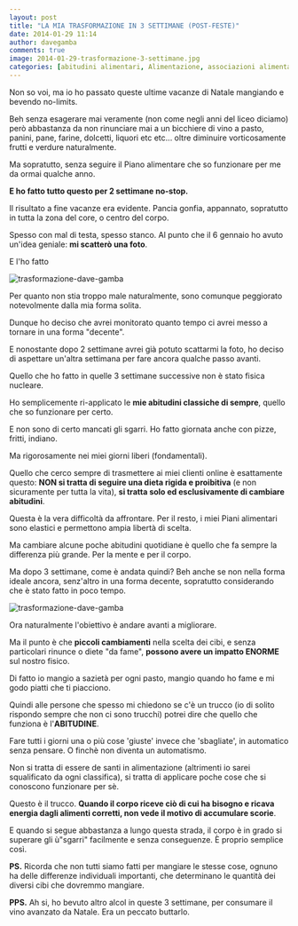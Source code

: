 ```yaml
---
layout: post
title: "LA MIA TRASFORMAZIONE IN 3 SETTIMANE (POST-FESTE)"
date: 2014-01-29 11:14
author: davegamba
comments: true
image: 2014-01-29-trasformazione-3-settimane.jpg
categories: [abitudini alimentari, Alimentazione, associazioni alimentari, Dieta, Dimagrire, Dimagrire, dissociata, Massa muscolare, Non categorizzato, pasto perfetto, problemi digestivi, trasformazione]
---
```

Non so voi, ma io ho passato queste ultime vacanze di Natale mangiando e bevendo no-limits.

Beh senza esagerare mai veramente (non come negli anni del liceo diciamo) però abbastanza da non rinunciare mai a un bicchiere di vino a pasto, panini, pane, farine, dolcetti, liquori etc etc... oltre diminuire vorticosamente frutti e verdure naturalmente.

Ma sopratutto, senza seguire il Piano alimentare che so funzionare per me da ormai qualche anno.

**E ho fatto tutto questo per 2 settimane no-stop.**

Il risultato a fine vacanze era evidente. Pancia gonfia, appannato, sopratutto in tutta la zona del core, o centro del corpo.

Spesso con mal di testa, spesso stanco. Al punto che il 6 gennaio ho avuto un'idea geniale: **mi scatterò una foto**.

E l'ho fatto

![trasformazione-dave-gamba]({{site.images_root}}2014-01-29-trasformazione-3-settimane-1.jpg)

Per quanto non stia troppo male naturalmente, sono comunque peggiorato notevolmente dalla mia forma solita.

Dunque ho deciso che avrei monitorato quanto tempo ci avrei messo a tornare in una forma "decente".

E nonostante dopo 2 settimane avrei già potuto scattarmi la foto, ho deciso di aspettare un'altra settimana per fare ancora qualche passo avanti.

Quello che ho fatto in quelle 3 settimane successive non è stato fisica nucleare.

Ho semplicemente ri-applicato le **mie abitudini classiche di sempre**, quello che so funzionare per certo.

E non sono di certo mancati gli sgarri. Ho fatto giornata anche con pizze, fritti, indiano.

Ma rigorosamente nei miei giorni liberi (fondamentali).

Quello che cerco sempre di trasmettere ai miei clienti online è esattamente questo: **NON si tratta di seguire una dieta rigida e proibitiva** (e non sicuramente per tutta la vita), **si tratta solo ed esclusivamente di cambiare abitudini**.

Questa è la vera difficoltà da affrontare. Per il resto, i miei Piani alimentari sono elastici e permettono ampia libertà di scelta.

Ma cambiare alcune poche abitudini quotidiane è quello che fa sempre la differenza più grande. Per la mente e per il corpo.

Ma dopo 3 settimane, come è andata quindi? Beh anche se non nella forma ideale ancora, senz'altro in una forma decente, sopratutto considerando che è stato fatto in poco tempo.

![trasformazione-dave-gamba]({{site.images_root}}2014-01-29-trasformazione-3-settimane.jpg)

Ora naturalmente l'obiettivo è andare avanti a migliorare.

Ma il punto è che **piccoli cambiamenti** nella scelta dei cibi, e senza particolari rinunce o diete "da fame", **possono avere un impatto ENORME** sul nostro fisico.

Di fatto io mangio a sazietà per ogni pasto, mangio quando ho fame e mi godo piatti che ti piacciono.

Quindi alle persone che spesso mi chiedono se c'è un trucco (io di solito rispondo sempre che non ci sono trucchi) potrei dire che quello che funziona è l'**ABITUDINE**.

Fare tutti i giorni una o più cose 'giuste' invece che 'sbagliate', in automatico senza pensare. O finchè non diventa un automatismo.

Non si tratta di essere de santi in alimentazione (altrimenti io sarei squalificato da ogni classifica), si tratta di applicare poche cose che si conoscono funzionare per sè.

Questo è il trucco. **Quando il corpo riceve ciò di cui ha bisogno e ricava energia dagli alimenti corretti, non vede il motivo di accumulare scorie**.

E quando si segue abbastanza a lungo questa strada, il corpo è in grado si superare gli ù"sgarri" facilmente e senza conseguenze. È proprio semplice così.

**PS.** Ricorda che non tutti siamo fatti per mangiare le stesse cose, ognuno ha delle differenze individuali importanti, che determinano le quantità dei diversi cibi che dovremmo mangiare.

**PPS.** Ah si, ho bevuto altro alcol in queste 3 settimane, per consumare il vino avanzato da Natale. Era un peccato buttarlo.